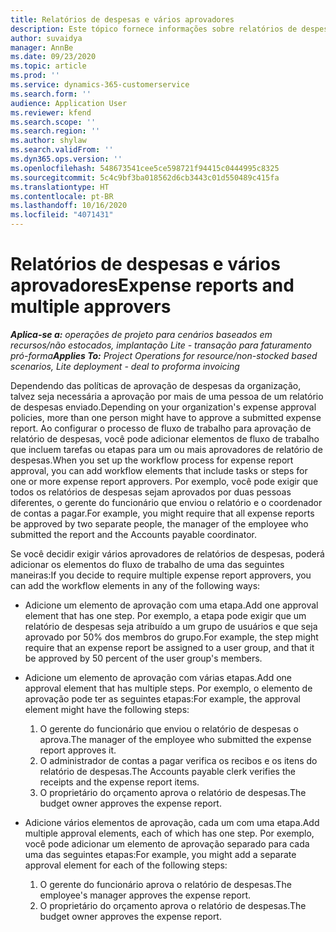 ```yaml
---
title: Relatórios de despesas e vários aprovadores
description: Este tópico fornece informações sobre relatórios de despesas que requerem aprovação de mais de uma pessoa.
author: suvaidya
manager: AnnBe
ms.date: 09/23/2020
ms.topic: article
ms.prod: ''
ms.service: dynamics-365-customerservice
ms.search.form: ''
audience: Application User
ms.reviewer: kfend
ms.search.scope: ''
ms.search.region: ''
ms.author: shylaw
ms.search.validFrom: ''
ms.dyn365.ops.version: ''
ms.openlocfilehash: 548673541cee5ce598721f94415c0444995c8325
ms.sourcegitcommit: 5c4c9bf3ba018562d6cb3443c01d550489c415fa
ms.translationtype: HT
ms.contentlocale: pt-BR
ms.lasthandoff: 10/16/2020
ms.locfileid: "4071431"
---
```

# <a name="expense-reports-and-multiple-approvers"></a><span data-ttu-id="4ac49-103">Relatórios de despesas e vários aprovadores</span><span class="sxs-lookup"><span data-stu-id="4ac49-103">Expense reports and multiple approvers</span></span>

<span data-ttu-id="4ac49-104">_**Aplica-se a:** operações de projeto para cenários baseados em recursos/não estocados, implantação Lite - transação para faturamento pró-forma_</span><span class="sxs-lookup"><span data-stu-id="4ac49-104">_**Applies To:** Project Operations for resource/non-stocked based scenarios, Lite deployment - deal to proforma invoicing_</span></span>

<span data-ttu-id="4ac49-105">Dependendo das políticas de aprovação de despesas da organização, talvez seja necessária a aprovação por mais de uma pessoa de um relatório de despesas enviado.</span><span class="sxs-lookup"><span data-stu-id="4ac49-105">Depending on your organization's expense approval policies, more than one person might have to approve a submitted expense report.</span></span> <span data-ttu-id="4ac49-106">Ao configurar o processo de fluxo de trabalho para aprovação de relatório de despesas, você pode adicionar elementos de fluxo de trabalho que incluem tarefas ou etapas para um ou mais aprovadores de relatório de despesas.</span><span class="sxs-lookup"><span data-stu-id="4ac49-106">When you set up the workflow process for expense report approval, you can add workflow elements that include tasks or steps for one or more expense report approvers.</span></span> <span data-ttu-id="4ac49-107">Por exemplo, você pode exigir que todos os relatórios de despesas sejam aprovados por duas pessoas diferentes, o gerente do funcionário que enviou o relatório e o coordenador de contas a pagar.</span><span class="sxs-lookup"><span data-stu-id="4ac49-107">For example, you might require that all expense reports be approved by two separate people, the manager of the employee who submitted the report and the Accounts payable coordinator.</span></span>

<span data-ttu-id="4ac49-108">Se você decidir exigir vários aprovadores de relatórios de despesas, poderá adicionar os elementos do fluxo de trabalho de uma das seguintes maneiras:</span><span class="sxs-lookup"><span data-stu-id="4ac49-108">If you decide to require multiple expense report approvers, you can add the workflow elements in any of the following ways:</span></span>

- <span data-ttu-id="4ac49-109">Adicione um elemento de aprovação com uma etapa.</span><span class="sxs-lookup"><span data-stu-id="4ac49-109">Add one approval element that has one step.</span></span> <span data-ttu-id="4ac49-110">Por exemplo, a etapa pode exigir que um relatório de despesas seja atribuído a um grupo de usuários e que seja aprovado por 50% dos membros do grupo.</span><span class="sxs-lookup"><span data-stu-id="4ac49-110">For example, the step might require that an expense report be assigned to a user group, and that it be approved by 50 percent of the user group's members.</span></span>
- <span data-ttu-id="4ac49-111">Adicione um elemento de aprovação com várias etapas.</span><span class="sxs-lookup"><span data-stu-id="4ac49-111">Add one approval element that has multiple steps.</span></span> <span data-ttu-id="4ac49-112">Por exemplo, o elemento de aprovação pode ter as seguintes etapas:</span><span class="sxs-lookup"><span data-stu-id="4ac49-112">For example, the approval element might have the following steps:</span></span>

    1. <span data-ttu-id="4ac49-113">O gerente do funcionário que enviou o relatório de despesas o aprova.</span><span class="sxs-lookup"><span data-stu-id="4ac49-113">The manager of the employee who submitted the expense report approves it.</span></span>
    2. <span data-ttu-id="4ac49-114">O administrador de contas a pagar verifica os recibos e os itens do relatório de despesas.</span><span class="sxs-lookup"><span data-stu-id="4ac49-114">The Accounts payable clerk verifies the receipts and the expense report items.</span></span>
    3. <span data-ttu-id="4ac49-115">O proprietário do orçamento aprova o relatório de despesas.</span><span class="sxs-lookup"><span data-stu-id="4ac49-115">The budget owner approves the expense report.</span></span>

- <span data-ttu-id="4ac49-116">Adicione vários elementos de aprovação, cada um com uma etapa.</span><span class="sxs-lookup"><span data-stu-id="4ac49-116">Add multiple approval elements, each of which has one step.</span></span> <span data-ttu-id="4ac49-117">Por exemplo, você pode adicionar um elemento de aprovação separado para cada uma das seguintes etapas:</span><span class="sxs-lookup"><span data-stu-id="4ac49-117">For example, you might add a separate approval element for each of the following steps:</span></span>

    1. <span data-ttu-id="4ac49-118">O gerente do funcionário aprova o relatório de despesas.</span><span class="sxs-lookup"><span data-stu-id="4ac49-118">The employee's manager approves the expense report.</span></span>
    2. <span data-ttu-id="4ac49-119">O proprietário do orçamento aprova o relatório de despesas.</span><span class="sxs-lookup"><span data-stu-id="4ac49-119">The budget owner approves the expense report.</span></span>
